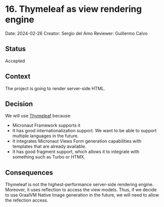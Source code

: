 # 16. Thymeleaf as view rendering engine

Date: 2024-02-26
Creator: Sergio del Amo
Reviewer: Guillermo Calvo

## Status
Accepted

## Context
The project is going to render server-side HTML.

## Decision

We will use [Thymeleaf](https://www.thymeleaf.org) because:

- Micronaut Framework supports it
- It has good internationalization support. We want to be able to support multiple languages in the future.
- It integrates Micronaut Views Form generation capabilities with templates that are already available.
- It has good fragment support, which allows it to integrate with something such as Turbo or HTMX.

## Consequences

Thymeleaf is not the highest-performance server-side rendering engine. Moreover, it uses reflection to access the view models. Thus, if we decide to use GraalVM Native Image generation in the future, we will need to allow the refection access.  
